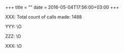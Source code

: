 +++
title = ""
date = 2016-05-04T17:56:00+03:00
+++

XXX: Total count of calls made:  1488


YYY: \О


ZZZ: \O


XXX: \O


